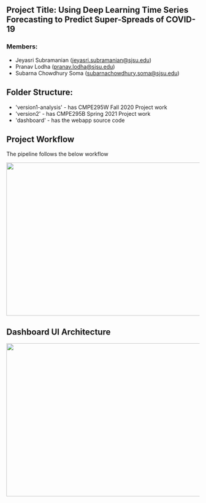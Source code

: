 ## Project Title: Using Deep Learning Time Series Forecasting to Predict Super-Spreads of COVID-19

### Members:
* Jeyasri Subramanian (jeyasri.subramanian@sjsu.edu)
* Pranav Lodha (pranav.lodha@sjsu.edu)
* Subarna Chowdhury Soma (subarnachowdhury.soma@sjsu.edu)

## Folder Structure:
* 'version1-analysis' - has CMPE295W Fall 2020 Project work
* 'version2' - has CMPE295B Spring 2021 Project work
* 'dashboard' - has the webapp source code


## Project Workflow

The pipeline follows the below workflow

<img src="https://github.com/aarsanjani/meansquares/blob/master/version2/images/ProjectWorkflow.png?raw=true" width="1200" height="400">

## Dashboard UI Architecture
<img src="https://github.com/aarsanjani/meansquares/blob/master/version2/images/Streamlit-diagram.png?raw=true" width="800" height="400">

